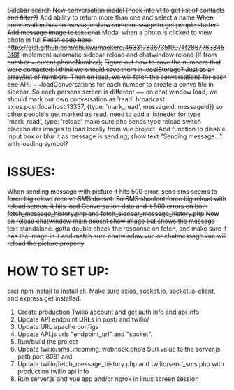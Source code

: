 ~~Sidebar search~~
~~New conversation modal (hook into vt to get list of contacts and filter?)~~
Add ability to return more than one and select a name
~~When conversation has no message show some message to get people started.~~
~~Add message image to text chat~~
Modal when a photo is clicked to view photo in full
~~Finish code here: https://gist.github.com/chukwumaokere/463317336735f0974f28677633453f8f~~
~~Implement automatic sidebar reload and chatwindow reload (if from number = curent phoneNumber);~~
~~Figure out how to save the numbers that were contacted: I think we should save them in localStorage? Just as an array/list of numbers. Then on load, we will fetch the conversations for each one API.~~
~~loadConversations for each number to create a convo tile in sidebar. So each persons screen is different ~~
on chat window load, we should mark our own conversation as 'read' broadcast axios.post(localhost:13337, {type: 'mark_read', messageid: messageid}) so other people's get marked as read.
need to add a listneder for type 'mark_read', type: 'reload' make sure php sends type reload
switch placeholder images to load locally from vue project.
Add function to disable input box or blur it as message is sending, show text "Sending message..." with loading symbol? 

# ISSUES: 
~~When sending message with picture it hits 500 error.~~
~~send sms seems to force big reload~~
~~receive SMS doesnt.~~
~~So SMS shouldnt force big reload with reload screen. it hits load Conversation data and it 500 errors on both fetch_message_history.php and fetch_sidebar_message_history.php~~
~~Now on reload chatwindow main doesnt show image but shows the message text standalone. gotta double check the response on fetch, and make sure it has the image in it and match sure chatwindow.vue or chatmessage.vue will reload the picture properly~~


# HOW TO SET UP:
pre) npm install to install all. Make sure axios, socket.io, socket.io-client, and express get installed.
1) Create production Twilio account and get auth info and api info
2) Update API endpoint URLs in post/ and twilio/
3) Update URL apache configs
4) Update API.js urls "endpoint_url" and "socket".
5) Run/build the project
6) Update twilio/sms_incoming_webhook.php’s $url value to the server.js path port 8081 and 
7) Update twilio/fetch_message_history.php and twilio/send_sms.php with production twilio api info
8) Run server.js and vue app and/or ngrok in linux screen session 